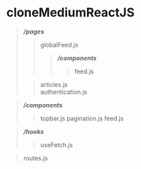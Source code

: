 # cloneMediumReactJS

> ***/pages***<br>
>> globalFeed.js
>>> ***/components***
>>>> feed.js
>
>> articles.js  
>> authentication.js

> ***/components***
>> topbar.js
>> pagination.js
>> feed.js

> ***/hooks***
>> useFetch.js

> routes.js

